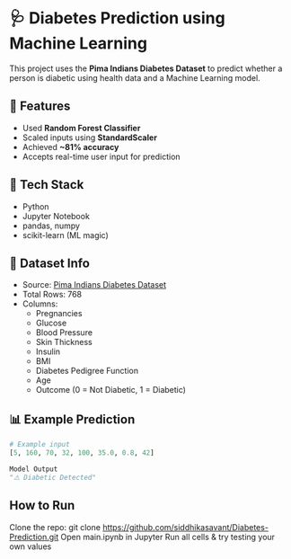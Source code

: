 # 🩺 Diabetes Prediction using Machine Learning

This project uses the **Pima Indians Diabetes Dataset** to predict whether a person is diabetic using health data and a Machine Learning model.

## 🚀 Features
- Used **Random Forest Classifier**
- Scaled inputs using **StandardScaler**
- Achieved **~81% accuracy**
- Accepts real-time user input for prediction

## 🧠 Tech Stack
- Python
- Jupyter Notebook
- pandas, numpy
- scikit-learn (ML magic)

## 📁 Dataset Info
- Source: [Pima Indians Diabetes Dataset](https://www.kaggle.com/datasets/uciml/pima-indians-diabetes-database)
- Total Rows: 768
- Columns:
  - Pregnancies
  - Glucose
  - Blood Pressure
  - Skin Thickness
  - Insulin
  - BMI
  - Diabetes Pedigree Function
  - Age
  - Outcome (0 = Not Diabetic, 1 = Diabetic)

## 📊 Example Prediction
```python
# Example input
[5, 160, 70, 32, 100, 35.0, 0.8, 42]

Model Output
"⚠️ Diabetic Detected"
```
## How to Run
Clone the repo:
git clone https://github.com/siddhikasavant/Diabetes-Prediction.git
Open main.ipynb in Jupyter
Run all cells & try testing your own values
